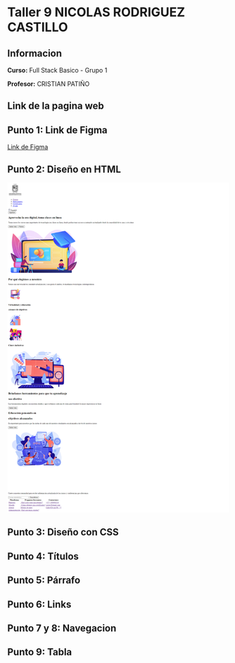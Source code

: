 <h1>Taller 9 NICOLAS RODRIGUEZ CASTILLO</h1>
<h2>Informacion</h2>
<p><b>Curso:</b> Full Stack Basico - Grupo 1</p>
<p><b>Profesor:</b> CRISTIAN PATIÑO</p>


<h2>Link de la pagina web</h2>


<h2>Punto 1: Link de Figma</h2>
<a href= "https://www.figma.com/file/r8MGj6kKXTO5zKkJoHxpBp/Nicolas-Rodriguez-Castillo?type=design&node-id=0%3A1&mode=design&t=G7vCNuS2tJhcLo4y-1" target="_blank"> Link de Figma</a>


<h2>Punto 2: Diseño  en HTML</h2>
<img src="./public/images/punto-2.png" alt ="punto 2">

<h2>Punto 3: Diseño con CSS</h2>


<h2>Punto 4: Títulos</h2>


<h2>Punto 5: Párrafo</h2>


<h2>Punto 6: Links</h2>


<h2>Punto 7 y 8: Navegacion</h2>


<h2>Punto 9: Tabla</h>